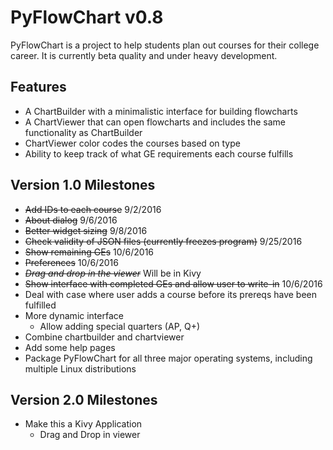 # PyFlowChart v0.8

PyFlowChart is a project to help students plan out courses 
for their college career. It is currently beta quality 
and under heavy development.

## Features
- A ChartBuilder with a minimalistic interface for building flowcharts
- A ChartViewer that can open flowcharts and includes the same 
  functionality as ChartBuilder
- ChartViewer color codes the courses based on type
- Ability to keep track of what GE requirements each course fulfills

## Version 1.0 Milestones
- ~~Add IDs to each course~~ 9/2/2016
- ~~About dialog~~ 9/6/2016
- ~~Better widget sizing~~ 9/8/2016
- ~~Check validity of JSON files (currently freezes program)~~ 9/25/2016
- ~~Show remaining GEs~~ 10/6/2016
- ~~Preferences~~ 10/6/2016 
- ~~*Drag and drop in the viewer*~~ Will be in Kivy 
- ~~Show interface with completed GEs and allow user to write-in~~ 10/6/2016
- Deal with case where user adds a course before its prereqs have been fulfilled
- More dynamic interface
  - Allow adding special quarters (AP, Q+)
- Combine chartbuilder and chartviewer
- Add some help pages 
- Package PyFlowChart for all three major operating systems, including multiple Linux distributions

## Version 2.0 Milestones
- Make this a Kivy Application
  - Drag and Drop in viewer
